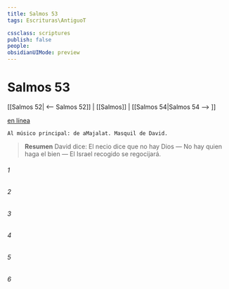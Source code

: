 ```yaml
---
title: Salmos 53
tags: Escrituras\AntiguoT

cssclass: scriptures
publish: false
people:
obsidianUIMode: preview
---
```


# Salmos 53
[[Salmos 52| <-- Salmos 52]] | [[Salmos]] | [[Salmos 54|Salmos 54 --> ]]

[en línea](https://churchofjesuschrist.org/study/scriptures/ot/ps/53?lang=spa)

```
Al músico principal: de aMajalat. Masquil de David.
```

> __Resumen__
David dice: El necio dice que no hay Dios — No hay quien haga el bien — El Israel recogido se regocijará.

###### 1 


###### 2 


###### 3 


###### 4 


###### 5 


###### 6 


